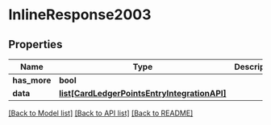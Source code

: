 # InlineResponse2003

## Properties
Name | Type | Description | Notes
------------ | ------------- | ------------- | -------------
**has_more** | **bool** |  | 
**data** | [**list[CardLedgerPointsEntryIntegrationAPI]**](CardLedgerPointsEntryIntegrationAPI.md) |  | 

[[Back to Model list]](../README.md#documentation-for-models) [[Back to API list]](../README.md#documentation-for-api-endpoints) [[Back to README]](../README.md)


